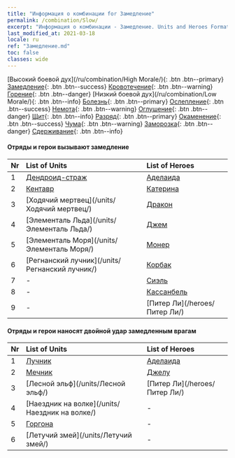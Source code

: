```yaml
---
title: "Информация о комбинации for Замедление"
permalink: /combination/Slow/
excerpt: "Информация о комбинации - Замедление. Units and Heroes Formation."
last_modified_at: 2021-03-18
locale: ru
ref: "Замедление.md"
toc: false
classes: wide
---
```


  [Высокий боевой дух](/ru/combination/High Morale/){: .btn .btn--primary} [Замедление](/ru/combination/Slow/){: .btn .btn--success} [Кровотечение](/ru/combination/Bleeding/){: .btn .btn--warning} [Горение](/ru/combination/Burning/){: .btn .btn--danger} [Низкий боевой дух](/ru/combination/Low Morale/){: .btn .btn--info} [Болезнь](/ru/combination/Disease/){: .btn .btn--primary} [Ослепление](/ru/combination/Blind/){: .btn .btn--success} [Немота](/ru/combination/Silence/){: .btn .btn--warning} [Оглушение](/ru/combination/Stun/){: .btn .btn--danger} [Щит](/ru/combination/Shield/){: .btn .btn--info} [Разряд](/ru/combination/Static/){: .btn .btn--primary} [Окаменение](/ru/combination/Petrify/){: .btn .btn--success} [Чума](/ru/combination/Plague/){: .btn .btn--warning} [Заморозка](/ru/combination/Freeze/){: .btn .btn--danger} [Сдерживание](/ru/combination/Deterrence/){: .btn .btn--info} 


#### Отряды и герои вызывают замедление

  | Nr |  List of Units  | List of Heroes | 
  |:---|:----------------|:---------------| 
  | 1 | [Дендроид-страж](/units/Дендроид-страж/) | [Аделаида](/heroes/Аделаида/) |
  | 2 | [Кентавр](/units/Кентавр/) | [Катерина](/heroes/Катерина/) |
  | 3 | [Ходячий мертвец](/units/Ходячий мертвец/) | [Дракон](/heroes/Дракон/) |
  | 4 | [Элементаль Льда](/units/Элементаль Льда/) | [Джем](/heroes/Джем/) |
  | 5 | [Элементаль Моря](/units/Элементаль Моря/) | [Монер](/heroes/Монер/) |
  | 6 | [Регнанский лучник](/units/Регнанский лучник/) | [Корбак](/heroes/Корбак/) |
  | 7 | - | [Сиэль](/heroes/Сиэль/) |
  | 8 | - | [Кассанбель](/heroes/Кассанбель/) |
  | 9 | - | [Питер Ли](/heroes/Питер Ли/) |


#### Отряды и герои наносят двойной удар замедленным врагам

  | Nr |  List of Units  | List of Heroes | 
  |:---|:----------------|:---------------| 
  | 1 | [Лучник](/units/Лучник/) | [Аделаида](/heroes/Аделаида/) |
  | 2 | [Мечник](/units/Мечник/) | [Джелу](/heroes/Джелу/) |
  | 3 | [Лесной эльф](/units/Лесной эльф/) | [Питер Ли](/heroes/Питер Ли/) |
  | 4 | [Наездник на волке](/units/Наездник на волке/) | - |
  | 5 | [Горгона](/units/Горгона/) | - |
  | 6 | [Летучий змей](/units/Летучий змей/) | - |
